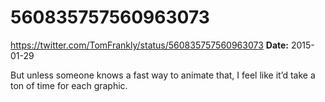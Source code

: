 # 560835757560963073
https://twitter.com/TomFrankly/status/560835757560963073
**Date:** 2015-01-29

But unless someone knows a fast way to animate that, I feel like it’d take a ton of time for each graphic.
